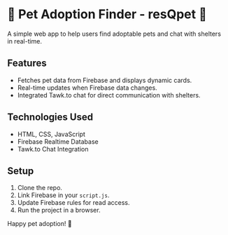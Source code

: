 # 🐾 Pet Adoption Finder - resQpet 🐶

A simple web app to help users find adoptable pets and chat with shelters in real-time.

## Features  
- Fetches pet data from Firebase and displays dynamic cards.  
- Real-time updates when Firebase data changes.  
- Integrated Tawk.to chat for direct communication with shelters.  

## Technologies Used  
- HTML, CSS, JavaScript  
- Firebase Realtime Database  
- Tawk.to Chat Integration  

## Setup  
1. Clone the repo.  
2. Link Firebase in your `script.js`.  
3. Update Firebase rules for read access.  
4. Run the project in a browser.  

Happy pet adoption! 🐾  
